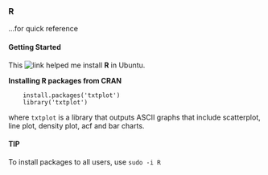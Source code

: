 ### R
  ...for quick reference

#### Getting Started

This ![link](https://www.digitalocean.com/community/tutorials/how-to-install-r-on-ubuntu-18-04) helped me install <strong>R</strong> in Ubuntu.

<strong>Installing R packages from CRAN</strong>

		install.packages('txtplot')
		library('txtplot')

where `txtplot` is a library that outputs ASCII graphs that include scatterplot, line plot, density plot, acf and bar charts.

#### TIP

To install packages to all users, use 
	``sudo -i R``

